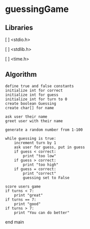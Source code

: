 # guessingGame

## Libraries

[ ] <stdio.h>

[ ] <stdlib.h>

[ ] <time.h>

## Algorithm

```
define true and false constants
initialize int for correct
initialize int for guess
initialize int for turn to 0
create boolean Guessing
create char[] for name

ask user their name
greet user with their name

generate a random number from 1-100

while guessing is true:
	increment turn by 1
	ask user for guess, put in guess
	if guess < correct:
		print "too low"
	if guess > correct:
		print "too high"
	if guess = correct:
		print "correct"
		guessing set to False

score users game
if turns < 7:
	print "great"
if turns == 7:
	print "good"
if turns > 7:
	print "You can do better"
```

end main
